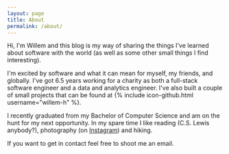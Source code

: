 ```yaml
---
layout: page
title: About
permalink: /about/
---
```


Hi, I'm Willem and this blog is my way of sharing the things I've learned about
software with the world (as well as some other small things I find interesting).

I'm excited by software and what it can mean for myself, my friends, and
globally. I've got 6.5 years working for a charity as both a full-stack software
engineer and a data and analytics engineer. I've also built a couple of small
projects that can be found at {% include icon-github.html username="willem-h"
%}.

I recently graduated from my Bachelor of Computer Science and am on the hunt for
my next opportunity. In my spare time I like reading (C.S. Lewis anybody?),
photography (on [Instagram](https://www.instagram.com/willemhandreck/)) and
hiking.

If you want to get in contact feel free to shoot me an email.
